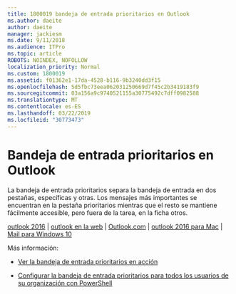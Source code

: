 ```yaml
---
title: 1800019 bandeja de entrada prioritarios en Outlook
ms.author: daeite
author: daeite
manager: jackiesm
ms.date: 9/11/2018
ms.audience: ITPro
ms.topic: article
ROBOTS: NOINDEX, NOFOLLOW
localization_priority: Normal
ms.custom: 1800019
ms.assetid: f01362e1-17da-4528-b116-9b3240dd3f15
ms.openlocfilehash: 5d5fbc73eea062031250669d7f45c2b3419183f9
ms.sourcegitcommit: 03a156a9c9740521155a30775492c7dff0982588
ms.translationtype: MT
ms.contentlocale: es-ES
ms.lasthandoff: 03/22/2019
ms.locfileid: "30773473"
---
```

# <a name="focused-inbox-in-outlook"></a>Bandeja de entrada prioritarios en Outlook

La bandeja de entrada prioritarios separa la bandeja de entrada en dos pestañas, específicas y otras. Los mensajes más importantes se encuentran en la pestaña prioritarios mientras que el resto se mantiene fácilmente accesible, pero fuera de la tarea, en la ficha otros.
  
[outlook 2016](https://go.microsoft.com/fwlink/p/?linkid=2002112&amp;clcid=0x409) | [outlook en la web](https://go.microsoft.com/fwlink/p/?linkid=2002113&amp;clcid=0x409) | [Outlook.com](https://go.microsoft.com/fwlink/p/?linkid=2002012&amp;clcid=0x409) | [outlook 2016 para Mac](https://go.microsoft.com/fwlink/p/?linkid=2002013&amp;clcid=0x409) | [Mail para Windows 10](https://go.microsoft.com/fwlink/p/?linkid=2001919&amp;clcid=0x409)
  
Más información:
  
- [Ver la bandeja de entrada prioritarios en acción](https://go.microsoft.com/fwlink/p/?linkid=2002212&amp;clcid=0x409)
    
- [Configurar la bandeja de entrada prioritarios para todos los usuarios de su organización con PowerShell](https://go.microsoft.com/fwlink/p/?linkid=2002308&amp;clcid=0x409)
    

